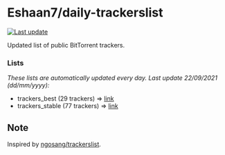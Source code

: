 
# Eshaan7/daily-trackerslist 

[![Last update](https://img.shields.io/badge/Last%20update-22/09/2021-blue.svg)](#)

Updated list of public BitTorrent trackers.

### Lists
*These lists are automatically updated every day. Last update 22/09/2021 (_dd/mm/yyyy_):*

* trackers_best (29 trackers) => [link](https://raw.githubusercontent.com/eshaan7/daily-trackerslist/master/trackers_best.txt)
* trackers_stable (77 trackers) => [link](https://raw.githubusercontent.com/eshaan7/daily-trackerslist/master/trackers_stable.txt)

## Note

Inspired by [ngosang/trackerslist](https://github.com/ngosang/trackerslist).
